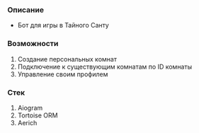 ### Описание
* Бот для игры в Тайного Санту

### Возможности
1. Создание персональных комнат
2. Подключение к существующим комнатам по ID комнаты
3. Управление своим профилем

### Стек
1. Aiogram
2. Tortoise ORM
3. Aerich
